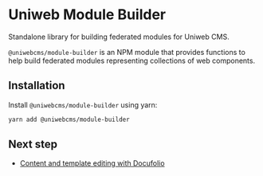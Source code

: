 # Uniweb Module Builder

Standalone library for building federated modules for Uniweb CMS.

`@uniwebcms/module-builder` is an NPM module that provides functions to help build federated modules representing collections of web components.

## Installation

Install `@uniwebcms/module-builder` using yarn:

```bash
yarn add @uniwebcms/module-builder
```

## Next step

- [Content and template editing with  Docufolio ](docs/docufolio.md)
